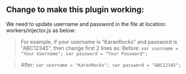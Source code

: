 ## Change to make this plugin working:

 We need to update username and password in the file at location: workers/injector.js as below: 
 > For example, if your username is "KaranRocks" and password is "ABC12345", then change first 2 lines as:
 > Before:
    ```
    var username = "Your Username";
    var password = "Your Password";
    ```

 > After:
    ```
    var username = "KaranRocks";
    var password = "ABC12345";
    ```

